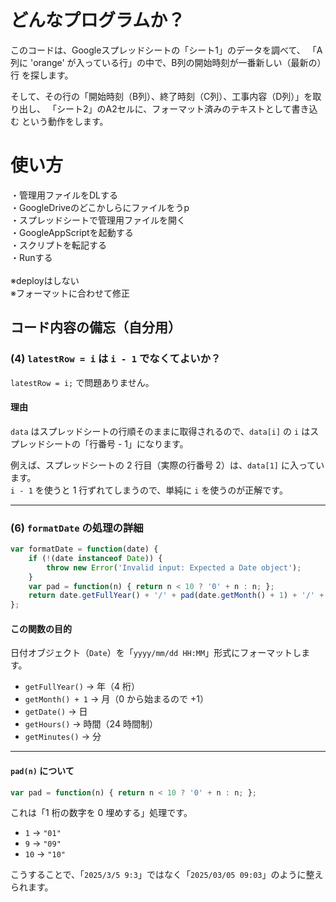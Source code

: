# どんなプログラムか？
このコードは、Googleスプレッドシートの「シート1」のデータを調べて、
「A列に 'orange' が入っている行」の中で、B列の開始時刻が一番新しい（最新の）行 を探します。

そして、その行の「開始時刻（B列）、終了時刻（C列）、工事内容（D列）」を取り出し、
「シート2」のA2セルに、フォーマット済みのテキストとして書き込む という動作をします。

# 使い方
・管理用ファイルをDLする</br>
・GoogleDriveのどこかしらにファイルをうp</br>
・スプレッドシートで管理用ファイルを開く</br>
・GoogleAppScriptを起動する</br>
・スクリプトを転記する</br>
・Runする</br>
</br>
※deployはしない</br>
※フォーマットに合わせて修正</br>


## コード内容の備忘（自分用）

### (4) `latestRow = i` は `i - 1` でなくてよいか？
`latestRow = i;` で問題ありません。

#### 理由
`data` はスプレッドシートの行順そのままに取得されるので、`data[i]` の `i` はスプレッドシートの「行番号 - 1」になります。

例えば、スプレッドシートの 2 行目（実際の行番号 2）は、`data[1]` に入っています。  
`i - 1` を使うと 1 行ずれてしまうので、単純に `i` を使うのが正解です。

---

### (6) `formatDate` の処理の詳細
```javascript
var formatDate = function(date) {
    if (!(date instanceof Date)) {
        throw new Error('Invalid input: Expected a Date object');
    }
    var pad = function(n) { return n < 10 ? '0' + n : n; };
    return date.getFullYear() + '/' + pad(date.getMonth() + 1) + '/' + pad(date.getDate()) + ' ' + pad(date.getHours()) + ':' + pad(date.getMinutes());
};
```

#### この関数の目的
日付オブジェクト（`Date`）を「`yyyy/mm/dd HH:MM`」形式にフォーマットします。

- `getFullYear()` → 年（4 桁）
- `getMonth() + 1` → 月（0 から始まるので +1）
- `getDate()` → 日
- `getHours()` → 時間（24 時間制）
- `getMinutes()` → 分

---

#### `pad(n)` について
```javascript
var pad = function(n) { return n < 10 ? '0' + n : n; };
```
これは「1 桁の数字を 0 埋めする」処理です。

- `1` → `"01"`
- `9` → `"09"`
- `10` → `"10"`

こうすることで、「`2025/3/5 9:3`」ではなく「`2025/03/05 09:03`」のように整えられます。
